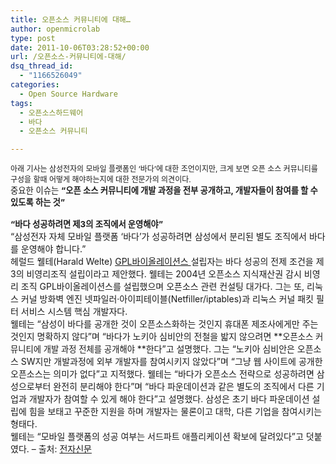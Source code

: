 ```yaml
---
title: 오픈소스 커뮤니티에 대해…
author: openmicrolab
type: post
date: 2011-10-06T03:28:52+00:00
url: /오픈소스-커뮤니티에-대해/
dsq_thread_id:
  - "1166526049"
categories:
  - Open Source Hardware
tags:
  - 오픈소스하드웨어
  - 바다
  - 오픈소스 커뮤니티

---
```

<SPAN style="FONT-SIZE: 10pt"><SPAN style="FONT-SIZE: 9pt">아래 기사는 삼성전자의 모바일 플랫폼인 &#8216;바다&#8217;에 대한 조언이지만, 크게 보면 오픈 소스 커뮤니티를 구성을 할때 어떻게 해야하는지에 대한 전문가의 의견이다.<br /> </SPAN>중요한 이슈는 <STRONG>&#8220;오픈 소스 커뮤니티에 개발 과정을 전부 공개하고, 개발자들이 참여를 할 수 있도록 하는 것&#8221;<br /> </STRONG><br /> <STRONG>&#8220;바다 성공하려면 제3의 조직에서 운영해야&#8221;</STRONG></SPAN>  
“삼성전자 자체 모바일 플랫폼 ‘바다’가 성공하려면 삼성에서 분리된 별도 조직에서 바다를 운영해야 합니다.”  
헤럴드 웰테(Harald Welte) <A title="[http://gpl-violations.org/]로 이동합니다." href="http://gpl-violations.org/" target=_blank>GPL바이올레이션스 </A>설립자는 바다 성공의 전제 조건을 제3의 비영리조직 설립이라고 제안했다. 웰테는 2004년 오픈소스 지식재산권 감시 비영리 조직 GPL바이올레이션스를 설립했으며 오픈소스 관련 컨설팅 대가다. 그는 또, 리눅스 커널 방화벽 엔진 넷파일러·아이피테이블(Netfiller/iptables)과 리눅스 커널 패킷 필터 서비스 시스템 핵심 개발자다.  
웰테는 “삼성이 바다를 공개한 것이 오픈소스화하는 것인지 휴대폰 제조사에게만 주는 것인지 명확하지 않다”며 “바다가 노키아 심비안의 전철을 밟지 않으려면 **<SPAN style="FONT-SIZE: 12pt"><SPAN style="FONT-SIZE: 9pt"><SPAN style="FONT-SIZE: 10pt">오픈소스 커뮤니티에 개발 과정 전체를 공개해야 </SPAN></SPAN></SPAN>**한다”고 설명했다. 그는 “노키아 심비안은 오픈소스 SW지만 개발과정에 외부 개발자를 참여시키지 않았다”며 “그냥 웹 사이트에 공개한 오픈소스는 의미가 없다”고 지적했다. 웰테는 “바다가 오픈소스 전략으로 성공하려면 삼성으로부터 완전히 분리해야 한다”며 “바다 파운데이션과 같은 별도의 조직에서 다른 기업과 개발자가 참여할 수 있게 해야 한다”고 설명했다. 삼성은 초기 바다 파운데이션 설립에 힘을 보태고 꾸준한 지원을 하며 개발자는 물론이고 대학, 다른 기업을 참여시키는 형태다.  
웰테는 “모바일 플랫폼의 성공 여부는 서드파트 애플리케이션 확보에 달려있다”고 덧붙였다. &#8211; 출처: <A title="[http://www.etnews.com/news/detail.html?id=201110040153&mc=m\_014\_00001]로 이동합니다." href="http://www.etnews.com/news/detail.html?id=201110040153&mc=m\_014\_00001" target=_blank>전자신문</A>